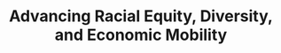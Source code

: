 ---
layout: bos_content
permalink: /featured-analysis/prosperity-racial-equity-diversity-economic-mobility/
title: Advancing Racial Equity, Diversity, and Economic Mobility
card:
  - title: Equity, Diversity, and Mobility
    body: >
      Boston is working to advance racial equity, diversity and economic mobility.
    img: /img/featured_analysis/cards/fa-prosperity-racial-equity-diversity-economic-mobility.jpg
    link: /featured-analysis/prosperity-racial-equity-diversity-economic-mobility/
components:
- breadcrumbs:
  - title: Home
    url: "/"
    local: true
  - title: Featured Analysis
    url: "/featured-analysis/"
    local: true
  - current: Advancing Racial Equity, Diversity, and Economic Mobility
  - published: 4/13/17
- intro:
  - title: Advancing racial equity, diversity, and economic mobility
    short_desc: >
      In 2015, Mayor Walsh appointed Boston’s first Chief Resilience Officer 
      to lead the City’s efforts to develop an integrated Resilience Strategy 
      that will help Boston thrive in both good and challenging times. 
    description: >
      While this strategy will address a wide range of issues, achieving 
      racial equity has emerged at the very core of Boston’s efforts to build 
      resilience. Boston is bringing conversations about racism, healing and 
      policy work into its neighborhoods.
    sidebar_menu: true
- text_block:
  - title: Overview
- text_col_3:
  - col: >
      <h5>Developing the Resilience Strategy</h5>
      <p>The FY18 budget replaces Rockefeller Foundation grant funding ending 
      in FY18 and will allow the Mayor’s Office of Resilience and Racial Equity 
      to continue efforts in developing and implementing an integrated Resilience 
      Strategy that will help Boston:</p>
      <ul>
        <li>diversify its workforce</li>
        <li>create shared prosperity by exploring ways to impact economic mobility 
        close achievement gaps, and</li>
        <li>work to address systemic and generational challenges to racial equity.</li>
       </ul>
  - col: >
      <h5>Recruitment campaign</h5>
      <p>Additional resources for the Mayor’s Diversity Office will fund a proactive 
      recruitment campaign that includes a series of job fairs and an enhanced matching tool 
      for potential applicants and postings. The budget for the Diversity Office will 
      also support an internal employee development program to help employees achieve an 
      undergraduate degree tuition free, by partnering with local universities.</p>
  - col: >
      <h5>Digital Equity Pilot Grant Program</h5>
      <p>The new Digital Equity Pilot Grant Program will explore ways to address digital 
      equity gaps in the City of Boston. Roughly 15% of Bostonians lack internet access at 
      home. This limits access to educational, employment, and civic engagement opportunities.
      <blockquote>By providing seed funding for programs that help get more people online, the City 
      hopes to identify promising strategies that can attract outside funding and help create 
      a City where everyone has the tools and skills they need to succeed in the 
      21st century.</blockquote></p>
- grid: 
  - grid_title: More budget analysis
  - card: /featured-analysis/bps-long-term-financial-plan/
  - card: /featured-analysis/bps-long-term-financial-plan/
  - card: /featured-analysis/bps-long-term-financial-plan/
---